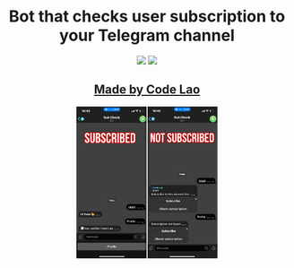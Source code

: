 <h1 align="center">Bot that checks user subscription to your Telegram channel</h1>

<p align="center">
<img src="https://img.shields.io/badge/Python-v3.10-blue">
<img src="https://img.shields.io/badge/Aiogram-v2.23-blueviolet">
</p>

<h2 align="center"><a  href="https://github.com/codelao">Made by Code Lao</a></h2>

<p align="center">
<img src="./image.JPEG" width="50%">
</p>
